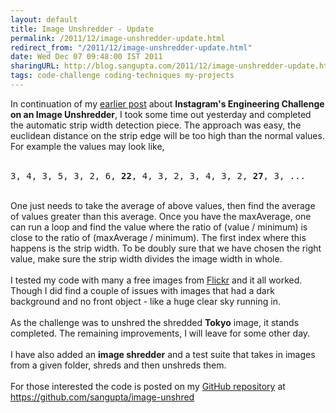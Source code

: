 ```yaml
---
layout: default
title: Image Unshredder - Update
permalink: /2011/12/image-unshredder-update.html
redirect_from: "/2011/12/image-unshredder-update.html"
date: Wed Dec 07 09:48:00 IST 2011
sharingURL: http://blog.sangupta.com/2011/12/image-unshredder-update.html
tags: code-challenge coding-techniques my-projects
---
```

In continuation of my 
<a href="http://blog.sangupta.com/2011/12/instagrams-engineering-challenge.html">earlier post</a> about 
<b>Instagram's Engineering Challenge on an Image Unshredder</b>, I took some time out yesterday and completed the automatic strip width detection piece. The approach was easy, the euclidean distance on the strip edge will be too high than the normal values. For example the values may look like,
<br>
<br>
<pre>3, 4, 3, 5, 3, 2, 6, <b>22</b>, 4, 3, 2, 3, 4, 3, 2, <b>27</b>, 3, ...</pre>
<br>One just needs to take the average of above values, then find the average of values greater than this average. Once you have the maxAverage, one can run a loop and find the value where the ratio of (value / minimum) is close to the ratio of (maxAverage / minimum). The first index where this happens is the strip width. To be doubly sure that we have chosen the right value, make sure the strip width divides the image width in whole.
<br>
<br>I tested my code with many a free images from 
<a href="http://www.flickr.com/">Flickr</a> and it all worked. Though I did find a couple of issues with images that had a dark background and no front object - like a huge clear sky running in. 
<br>
<br>As the challenge was to unshred the shredded 
<b>Tokyo</b> image, it stands completed. The remaining improvements, I will leave for some other day.
<br>
<br>I have also added an 
<b>image shredder</b> and a test suite that takes in images from a given folder, shreds and then unshreds them.
<br>
<br>For those interested the code is posted on my 
<a href="https://github.com/sangupta/image-unshred">GitHub repository</a> at 
<a href="https://github.com/sangupta/image-unshred">https://github.com/sangupta/image-unshred</a>
<br>
